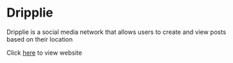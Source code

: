 # Dripplie

Dripplie is a social media network that allows users to create and view posts based on their location

Click [here](https://dripplie.com) to view website
